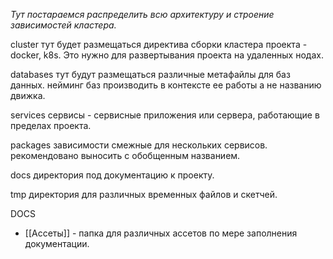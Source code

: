 *Тут постараемся распределить всю архитектуру и строение зависимостей кластера.*

cluster
	тут будет размещаться директива сборки кластера проекта - docker, k8s. Это нужно для развертывания проекта на удаленных нодах.

databases
	тут будут размещаться различные метафайлы для баз данных. нейминг баз производить в контексте ее работы а не названию движка.

services
	сервисы - сервисные приложения или сервера, работающие в пределах проекта.

packages
	зависимости смежные для нескольких сервисов. рекомендовано выносить с обобщенным названием.

docs
	директория под документацию к проекту.

tmp
	директория для различных временных файлов и скетчей.

DOCS

* [[Ассеты]] - папка для различных ассетов по мере заполнения документации.
